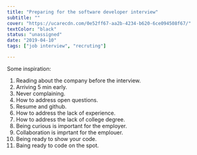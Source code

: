 ```yaml
---
title: "Preparing for the software developer interview"
subtitle: ""
cover: "https://ucarecdn.com/0e52ff67-aa2b-4234-b620-6ce094508f67/"
textColor: "black"
status: "unassigned"
date: "2019-04-10"
tags: ["job interview", "recruting"]

---
```


Some inspiration:
1. Reading about the company before the interview.
2. Arriving 5 min early.
3. Never complaining.
4. How to address open questions.
5. Resume and github.
6. How to address the lack of experience.
7. How to address the lack of college degree.
8. Being curious is important for the employer.
9. Collaboration is imprtant for the emplouer.
10. Being ready to show your code.
11. Baing ready to code on the spot.
